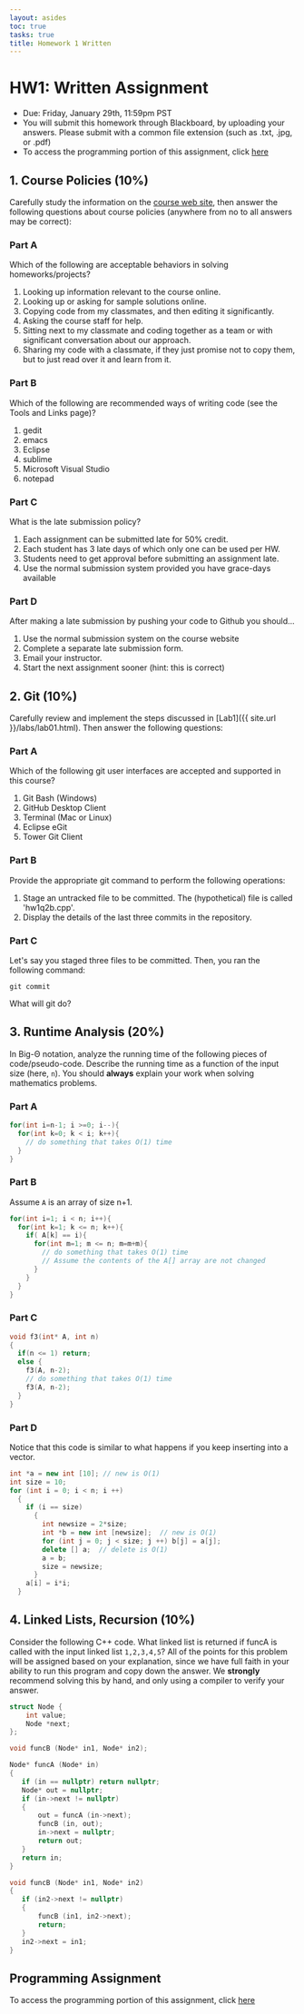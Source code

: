 ```yaml
---
layout: asides
toc: true
tasks: true
title: Homework 1 Written
---
```


# HW1: Written Assignment

+ Due: Friday, January 29th, 11:59pm PST
+ You will submit this homework through Blackboard, by uploading your answers.  Please submit with a common file extension (such as .txt, .jpg, or .pdf)
+ To access the programming portion of this assignment, click [here](../hw1/programming/)

## 1. Course Policies (10%)

Carefully study the information on the [course web site]({{site.url}}), then answer the following questions about course policies (anywhere from no to all answers may be correct):

### Part A
Which of the following are acceptable behaviors in solving homeworks/projects?

1. Looking up information relevant to the course online.
2. Looking up or asking for sample solutions online.
3. Copying code from my classmates, and then editing it significantly.
4. Asking the course staff for help.
5. Sitting next to my classmate and coding together as a team or with significant conversation about our approach.
6. Sharing my code with a classmate, if they just promise not to copy them, but to just read over it and learn from it.

### Part B
Which of the following are recommended ways of writing code (see the Tools and Links page)?

1. gedit
2. emacs
3. Eclipse
4. sublime
5. Microsoft Visual Studio
6. notepad

### Part C
What is the late submission policy?

1. Each assignment can be submitted late for 50% credit.
2. Each student has 3 late days of which only one can be used per HW.
3. Students need to get approval before submitting an assignment late.
5. Use the normal submission system provided you have grace-days available

### Part D
After making a late submission by pushing your code to Github you should...

1. Use the normal submission system on the course website
2. Complete a separate late submission form.
3. Email your instructor.
4. Start the next assignment sooner (hint: this is correct)

## 2. Git (10%)
Carefully review and implement the steps discussed in [Lab1]({{ site.url }}/labs/lab01.html). Then answer the following questions:

### Part A
Which of the following git user interfaces are accepted and supported in this course?

1. Git Bash (Windows)
2. GitHub Desktop Client
3. Terminal (Mac or Linux)
4. Eclipse eGit
5. Tower Git Client

### Part B
Provide the appropriate git command to perform the following operations:

1. Stage an untracked file to be committed. The (hypothetical) file is called 'hw1q2b.cpp'.
2. Display the details of the last three commits in the repository.

### Part C
Let's say you staged three files to be committed. Then, you ran the following command:

`git commit`

What will git do?

## 3. Runtime Analysis (20%)
In Big-&Theta; notation, analyze the running time of the following pieces of code/pseudo-code. Describe the running time as a function of the input size (here, `n`).  You should **always** explain your work when solving mathematics problems.

### Part A

```c++
for(int i=n-1; i >=0; i--){
  for(int k=0; k < i; k++){
    // do something that takes O(1) time
  }
}
```

### Part B
Assume `A` is an array of size n+1.

```c++
for(int i=1; i < n; i++){
  for(int k=1; k <= n; k++){
    if( A[k] == i){
      for(int m=1; m <= n; m=m+m){
        // do something that takes O(1) time
        // Assume the contents of the A[] array are not changed
      }
    }
  }
}

```

### Part C

```c++
void f3(int* A, int n)
{
  if(n <= 1) return;
  else {
    f3(A, n-2);
    // do something that takes O(1) time
    f3(A, n-2);
  }
}
```

### Part D

Notice that this code is similar to what happens if you keep inserting into a vector.

```c++
int *a = new int [10]; // new is O(1)
int size = 10;
for (int i = 0; i < n; i ++)
  {
    if (i == size)
      {
        int newsize = 2*size;
        int *b = new int [newsize];  // new is O(1)
        for (int j = 0; j < size; j ++) b[j] = a[j];
        delete [] a;  // delete is O(1)
        a = b;
        size = newsize;
      }
    a[i] = i*i;
  }
```

## 4. Linked Lists, Recursion (10%)

Consider the following C++ code.  What linked list is returned if funcA is called with the input linked list `1,2,3,4,5`?  All of the points for this problem will be assigned based on your explanation, since we have full faith in your ability to run this program and copy down the answer.  We **strongly** recommend solving this by hand, and only using a compiler to verify your answer.

```c++
struct Node {
    int value;
    Node *next;
};

void funcB (Node* in1, Node* in2);

Node* funcA (Node* in)
{
   if (in == nullptr) return nullptr;
   Node* out = nullptr;
   if (in->next != nullptr)
   {
       out = funcA (in->next);
       funcB (in, out);
       in->next = nullptr;
       return out;
   }
   return in;
}

void funcB (Node* in1, Node* in2)
{
   if (in2->next != nullptr) 
   {
       funcB (in1, in2->next);
       return;
   }
   in2->next = in1;
}
```

## Programming Assignment

To access the programming portion of this assignment, click [here](./programming/)
